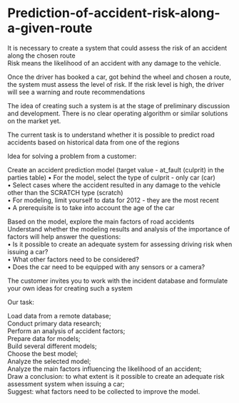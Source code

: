 # Prediction-of-accident-risk-along-a-given-route  

It is necessary to create a system that could assess the risk of an accident along the chosen route  
Risk means the likelihood of an accident with any damage to the vehicle.  

Once the driver has booked a car, got behind the wheel and chosen a route, the system must assess the level of risk. If the risk level is high, the driver will see a warning and route recommendations  

The idea of creating such a system is at the stage of preliminary discussion and development. There is no clear operating algorithm or similar solutions on the market yet.  

The current task is to understand whether it is possible to predict road accidents based on historical data from one of the regions  

Idea for solving a problem from a customer:  

Create an accident prediction model (target value - at_fault (culprit) in the parties table) • For the model, select the type of culprit - only car (car)  
• Select cases where the accident resulted in any damage to the vehicle other than the SCRATCH type (scratch)  
• For modeling, limit yourself to data for 2012 - they are the most recent  
• A prerequisite is to take into account the age of the car  

Based on the model, explore the main factors of road accidents  
Understand whether the modeling results and analysis of the importance of factors will help answer the questions:  
• Is it possible to create an adequate system for assessing driving risk when issuing a car?  
• What other factors need to be considered?  
• Does the car need to be equipped with any sensors or a camera?  

The customer invites you to work with the incident database and formulate your own ideas for creating such a system  

Our task:  

Load data from a remote database;  
Conduct primary data research;  
Perform an analysis of accident factors;  
Prepare data for models;  
Build several different models;  
Choose the best model;  
Analyze the selected model;  
Analyze the main factors influencing the likelihood of an accident;  
Draw a conclusion: to what extent is it possible to create an adequate risk assessment system when issuing a car;  
Suggest: what factors need to be collected to improve the model.  
